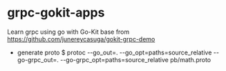# grpc-gokit-apps
Learn grpc using go with Go-Kit
base from https://github.com/junereycasuga/gokit-grpc-demo

- generate proto
$ protoc --go_out=. --go_opt=paths=source_relative --go-grpc_out=. --go-grpc_opt=paths=source_relative pb/math.proto